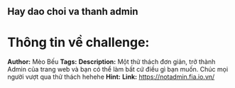 ## Hay dao choi va thanh admin

# Thông tin về challenge:

**Author:** Mèo Bếu
**Tags:** 
**Description:** Một thử thách đơn giản, trở thành Admin của trang web và bạn có thể làm bất cứ điều gì bạn muốn.
Chúc mọi người vượt qua thử thách hehehe
**Hint:**
**Link:** https://notadmin.fia.io.vn/

